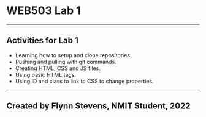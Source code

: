 # WEB503 Lab 1
--------------------------
## Activities for Lab 1 

- Learning how to setup and clone repositories.
- Pushing and pulling with git commands.
- Creating HTML, CSS and JS files.
- Using basic HTML tags.
- Using ID and class to link to CSS to change properties.

-------------------------------
**Created by Flynn Stevens, NMIT Student, 2022**
----------------------------------
